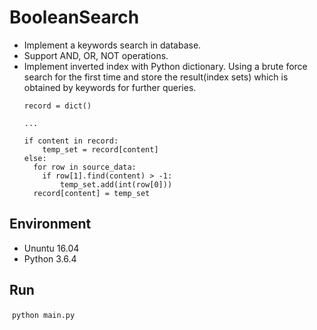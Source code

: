 # BooleanSearch

* Implement a keywords search in database.
* Support AND, OR, NOT operations.
* Implement inverted index with Python dictionary. Using a brute force search for the first time and store the result(index sets) which is obtained by keywords for further queries.
  ```
  record = dict()

  ...

  if content in record:
      temp_set = record[content]
  else:
    for row in source_data:
      if row[1].find(content) > -1:
          temp_set.add(int(row[0]))
    record[content] = temp_set
  ```

## Environment
* Ununtu 16.04
* Python 3.6.4

## Run
  `python main.py`
